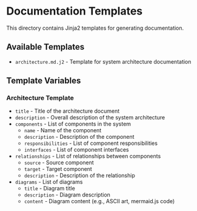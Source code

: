 # Documentation Templates

This directory contains Jinja2 templates for generating documentation. 

## Available Templates

- `architecture.md.j2` - Template for system architecture documentation

## Template Variables

### Architecture Template

- `title` - Title of the architecture document
- `description` - Overall description of the system architecture
- `components` - List of components in the system
  - `name` - Name of the component
  - `description` - Description of the component
  - `responsibilities` - List of component responsibilities
  - `interfaces` - List of component interfaces
- `relationships` - List of relationships between components
  - `source` - Source component
  - `target` - Target component
  - `description` - Description of the relationship
- `diagrams` - List of diagrams
  - `title` - Diagram title
  - `description` - Diagram description
  - `content` - Diagram content (e.g., ASCII art, mermaid.js code)
